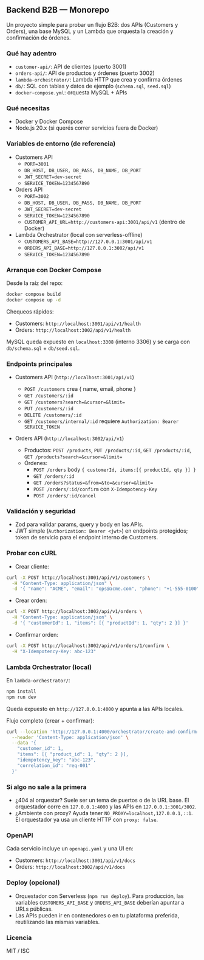 ## Backend B2B — Monorepo

Un proyecto simple para probar un flujo B2B: dos APIs (Customers y Orders), una base MySQL y un Lambda que orquesta la creación y confirmación de órdenes.

### Qué hay adentro
- `customer-api/`: API de clientes (puerto 3001)
- `orders-api/`: API de productos y órdenes (puerto 3002)
- `lambda-orchestrator/`: Lambda HTTP que crea y confirma órdenes
- `db/`: SQL con tablas y datos de ejemplo (`schema.sql`, `seed.sql`)
- `docker-compose.yml`: orquesta MySQL + APIs

### Qué necesitas
- Docker y Docker Compose
- Node.js 20.x (si querés correr servicios fuera de Docker)

### Variables de entorno (de referencia)
- Customers API
  - `PORT=3001`
  - `DB_HOST, DB_USER, DB_PASS, DB_NAME, DB_PORT`
  - `JWT_SECRET=dev-secret`
  - `SERVICE_TOKEN=1234567890`
- Orders API
  - `PORT=3002`
  - `DB_HOST, DB_USER, DB_PASS, DB_NAME, DB_PORT`
  - `JWT_SECRET=dev-secret`
  - `SERVICE_TOKEN=1234567890`
  - `CUSTOMER_API_URL=http://customers-api:3001/api/v1` (dentro de Docker)
- Lambda Orchestrator (local con serverless-offline)
  - `CUSTOMERS_API_BASE=http://127.0.0.1:3001/api/v1`
  - `ORDERS_API_BASE=http://127.0.0.1:3002/api/v1`
  - `SERVICE_TOKEN=1234567890`

### Arranque con Docker Compose
Desde la raíz del repo:
```bash
docker compose build
docker compose up -d
```
Chequeos rápidos:
- Customers: `http://localhost:3001/api/v1/health`
- Orders: `http://localhost:3002/api/v1/health`

MySQL queda expuesto en `localhost:3308` (interno 3306) y se carga con `db/schema.sql` + `db/seed.sql`.

### Endpoints principales
- Customers API (`http://localhost:3001/api/v1`)
  - `POST /customers` crea { name, email, phone }
  - `GET /customers/:id`
  - `GET /customers?search=&cursor=&limit=`
  - `PUT /customers/:id`
  - `DELETE /customers/:id`
  - `GET /customers/internal/:id` requiere `Authorization: Bearer SERVICE_TOKEN`

- Orders API (`http://localhost:3002/api/v1`)
  - Productos: `POST /products`, `PUT /products/:id`, `GET /products/:id`, `GET /products?search=&cursor=&limit=`
  - Órdenes:
    - `POST /orders` body `{ customerId, items:[{ productId, qty }] }`
    - `GET /orders/:id`
    - `GET /orders?status=&from=&to=&cursor=&limit=`
    - `POST /orders/:id/confirm` con `X-Idempotency-Key`
    - `POST /orders/:id/cancel`

### Validación y seguridad
- Zod para validar params, query y body en las APIs.
- JWT simple (`Authorization: Bearer <jwt>`) en endpoints protegidos; token de servicio para el endpoint interno de Customers.

### Probar con cURL
- Crear cliente:
```bash
curl -X POST http://localhost:3001/api/v1/customers \
  -H "Content-Type: application/json" \
  -d '{ "name": "ACME", "email": "ops@acme.com", "phone": "+1-555-0100" }'
```
- Crear orden:
```bash
curl -X POST http://localhost:3002/api/v1/orders \
  -H "Content-Type: application/json" \
  -d '{ "customerId": 1, "items": [{ "productId": 1, "qty": 2 }] }'
```
- Confirmar orden:
```bash
curl -X POST http://localhost:3002/api/v1/orders/1/confirm \
  -H "X-Idempotency-Key: abc-123"
```

### Lambda Orchestrator (local)
En `lambda-orchestrator/`:
```bash
npm install
npm run dev
```
Queda expuesto en `http://127.0.0.1:4000` y apunta a las APIs locales.

Flujo completo (crear + confirmar):
```bash
curl --location 'http://127.0.0.1:4000/orchestrator/create-and-confirm-order' \
  --header 'Content-Type: application/json' \
  --data '{
    "customer_id": 1,
    "items": [{ "product_id": 1, "qty": 2 }],
    "idempotency_key": "abc-123",
    "correlation_id": "req-001"
  }'
```

### Si algo no sale a la primera
- ¿404 al orquestar? Suele ser un tema de puertos o de la URL base. El orquestador corre en `127.0.0.1:4000` y las APIs en `127.0.0.1:3001/3002`.
- ¿Ambiente con proxy? Ayuda tener `NO_PROXY=localhost,127.0.0.1,::1`. El orquestador ya usa un cliente HTTP con `proxy: false`.

### OpenAPI
Cada servicio incluye un `openapi.yaml` y una UI en:
- Customers: `http://localhost:3001/api/v1/docs`
- Orders: `http://localhost:3002/api/v1/docs`

### Deploy (opcional)
- Orquestador con Serverless (`npm run deploy`). Para producción, las variables `CUSTOMERS_API_BASE` y `ORDERS_API_BASE` deberían apuntar a URLs públicas.
- Las APIs pueden ir en contenedores o en tu plataforma preferida, reutilizando las mismas variables.

### Licencia
MIT / ISC


